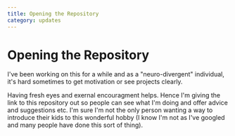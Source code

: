 ```yaml
---
title: Opening the Repository
category: updates
---
```

# Opening the Repository
I've been working on this for a while and as a "neuro-divergent" individual, it's hard sometimes to get motivation or see projects clearly.
<!--more-->
Having fresh eyes and exernal encouragment helps. Hence I'm giving the link to this repository out so people can see what I'm doing and offer advice and suggestions etc. I'm sure I'm not the only person wanting a way to introduce their kids to this wonderful hobby (I know I'm not as I've googled and many people have done this sort of thing).
